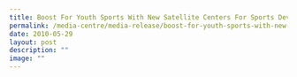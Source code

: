 ```yaml
---
title: Boost For Youth Sports With New Satellite Centers For Sports Development
permalink: /media-centre/media-release/boost-for-youth-sports-with-new-satellite-centers-for-sports-development/
date: 2010-05-29
layout: post
description: ""
image: ""
---
```

